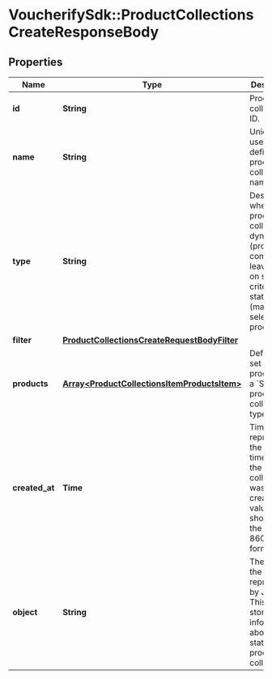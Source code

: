 # VoucherifySdk::ProductCollectionsCreateResponseBody

## Properties

| Name | Type | Description | Notes |
| ---- | ---- | ----------- | ----- |
| **id** | **String** | Product collection ID. | [optional] |
| **name** | **String** | Unique user-defined product collection name. | [optional] |
| **type** | **String** | Describes whether the product collection is dynamic (products come in and leave based on set criteria) or static (manually selected products). | [optional] |
| **filter** | [**ProductCollectionsCreateRequestBodyFilter**](ProductCollectionsCreateRequestBodyFilter.md) |  | [optional] |
| **products** | [**Array&lt;ProductCollectionsItemProductsItem&gt;**](ProductCollectionsItemProductsItem.md) | Defines a set of products for a &#x60;STATIC&#x60; product collection type. | [optional] |
| **created_at** | **Time** | Timestamp representing the date and time when the product collection was created. The value is shown in the ISO 8601 format. | [optional] |
| **object** | **String** | The type of the object represented by JSON. This object stores information about the static product collection. | [optional][default to &#39;products_collection&#39;] |

